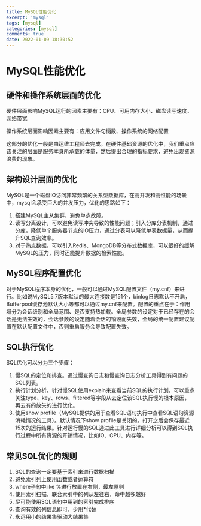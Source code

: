 ```yaml
---
title: MySQL性能优化
excerpt: 'mysql'
tags: [mysql]
categories: [mysql]
comments: true
date: 2022-01-09 18:30:52
---
```


# MySQL性能优化

## 硬件和操作系统层面的优化

硬件层面影响MySQL运行的因素主要有：CPU、可用内存大小、磁盘读写速度、网络带宽

操作系统层面影响因素主要有：应用文件句柄数、操作系统的网络配置

这部分的优化一般是由运维工程师去完成。在硬件基础资源的优化中，我们重点应该关注的层面是服务本身所承载的体量，然后提出合理的指标要求，避免出现资源浪费的现象。

## 架构设计层面的优化

MySQL是一个磁盘IO访问非常频繁的关系型数据库，在高并发和高性能的场景中，mysql会承受巨大的并发压力，优化的思路如下：

1. 搭建MySQL主从集群，避免单点故障。
2. 读写分离设计，可以避免读写冲突导致的性能问题；引入分库分表机制，通过分库，降低单个服务器节点的IO压力，通过分表可以降低单表数据量，从而提升SQL查询效率。
3. 对于热点数据，可以引入Redis、MongoDB等分布式数据库，可以很好的缓解MySQL的压力，同时还能提升数据的检索性能。

## MySQL程序配置优化

对于MySQL程序本身的优化，一般可以通过MySQL配置文件（my.cnf）来进行。比如说MySQL5.7版本默认的最大连接数是151个，binlog日志默认不开启，Bufferpool缓存池默认大小等都可以通过my.cnf来配置。配置的重点在于：作用域分为会话级别和全局范围、是否支持热加载。全局参数的设定对于已经存在的会话是无法生效的，会话参数的设定随着会话的销毁而失效，全局的统一配置建议配置在默认配置文件中，否则重启服务会导致配置失效。

## SQL执行优化

SQL优化可以分为三个步骤：

1. 慢SQL的定位和排查。通过慢查询日志和慢查询日志分析工具得到有问题的SQL列表。
2. 执行计划分析。针对慢SQL使用explain来查看当前SQL的执行计划，可以重点关注type、key、rows、filtered等字段从去定位该SQL执行慢的根本原因，再去有的放矢的进行优化。
3. 使用show profile（MySQL提供的用于查看SQL语句执行中查看SQL语句资源消耗情况的工具）。默认情况下show profile是关闭的。打开之后会保存最近15次的运行结果。针对运行慢的SQL通过此工具进行详细分析可以得到SQL执行过程中所有资源的开销情况，比如IO、CPU、内存等。

## 常见SQL优化的规则

1. SQL的查询一定要基于索引来进行数据扫描
2. 避免索引列上使用函数或者运算符
3. where子句中like %进行放置在右侧，最左原则
4. 使用索引扫描，联合索引中的列从左往右，命中越多越好
5. 尽可能使用SQL语句中用到的索引完成排序
6. 查询有效的列信息即可，少用*代替
7. 永远用小的结果集驱动大结果集